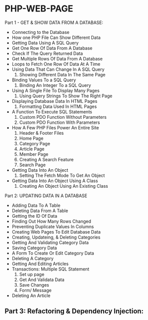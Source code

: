 # PHP-WEB-PAGE
Part 1 - GET & SHOW DATA FROM A DATABASE:
- Connecting to the Database
- How one PHP File Can Show Different Data
- Getting Data Using A SQL Query
- Get One Row Of Data From A Database
- Check If The Query Returned Data
- Get Multiple Rows Of Data From A Database
- Loops to Fetch One Row Of Data At A Time
- Using Data That Can Change In A SQL Query
    1. Showing Different Data In The Same Page
- Binding Values To a SQL Query
    1. Binding An Integer To a SQL Query
- Using A Single File To Display Many Pages
    1. Using Query Strings To Show The Right Page
- Displaying Database Data In HTML Pages
    1. Formatting Data Used In HTML Pages
- A Function To Execute SQL Statements
    1. Custom PDO Function Without Parameters
    2. Custom PDO Function With Parameters
- How A Few PHP Files Power An Entire Site
    1. Header & Footer Files
    2. Home Page
    3. Category Page
    4. Article Page
    5. Member Page
    6. Creating A Search Feature
    7. Search Page
- Getting Data Into An Object
    1. Setting The Fetch Mode To Get An Object
- Getting Data Into An Object Using A Class
    1. Creating An Object Using An Existing Class
    
Part 2: UPDATING DATA IN A DATABASE
- Adding Data To A Table
- Deleting Data From A Table
- Getting the ID Of Data
- Finding Out How Many Rows Changed
- Preventing Duplicate Values In Columns
- Creating Web Pages To Edit Database Data
- Creating, Updateing, & Deleting Categories
- Getting And Validating Category Data
- Saving Category Data
- A Form To Create Or Edit Category Data
- Deleting A Category
- Getting And Editing Articles
- Transactions: Multiple SQL Statement
    1. Set up page
    2. Get And Validata Data
    3. Save Changes
    4. Form/ Message
- Deleting An Article

Part 3: Refactoring & Dependency Injection:
-